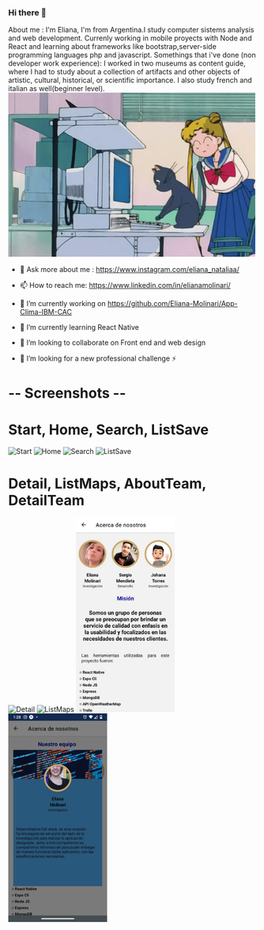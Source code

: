 ### Hi there 👋

<!--
**Eliana-Molinari/Eliana-Molinari** is a ✨ _special_ ✨ repository because its `README.md` (this file) appears on your GitHub profile.

Here are some ideas to get you started:





-->
      
         
          
             

About me :
I'm Eliana, I'm from Argentina.I study computer sistems analysis and web development. Currenly working in mobile proyects with Node and React and learning about frameworks like bootstrap,server-side programming languages php and javascript.
 Somethings that i've done (non developer work experience):
 I worked in two museums as content guide, where I had to study about a collection of artifacts and other objects of artistic, cultural, historical, or scientific importance.
 I also study french and italian as well(beginner level).    
 ![me](https://github.com/Eliana-Molinari/Eliana-Molinari/blob/main/Compu.gif)

- 💬 Ask more  about me : https://www.instagram.com/eliana_nataliaa/
- 📫 How to reach me: https://www.linkedin.com/in/elianamolinari/


- 🔭 I’m currently working on https://github.com/Eliana-Molinari/App-Clima-IBM-CAC
- 🌱 I’m currently learning React Native
- 👯 I’m looking to collaborate on Front end and web design
- 🤔 I’m looking for a new professional challenge ⚡


 #  -- Screenshots -- 
 <div>
    <h1>Start, Home, Search, ListSave</h1>
    <img src="https://raw.githubusercontent.com/MendietaSergio/App-Clima-IBM-CAC/main/assets/backgroundImages/capturas/StartApp.jpeg" alt="Start" width="200"/>
    <img src="https://github.com/MendietaSergio/App-Clima-IBM-CAC/blob/main/assets/backgroundImages/capturas/Home.jpeg?raw=true" alt="Home" width="200"/>
    <img src="https://github.com/MendietaSergio/App-Clima-IBM-CAC/blob/main/assets/backgroundImages/capturas/Search.jpeg?raw=true" alt="Search" width="200"/>
    <img src="https://github.com/MendietaSergio/App-Clima-IBM-CAC/blob/main/assets/backgroundImages/capturas/ListSave.jpeg?raw=true" alt="ListSave" width="200"/>
</div>
    
    
 <div>
    <h1>Detail, ListMaps, AboutTeam, DetailTeam</h1>
    <img src="https://github.com/MendietaSergio/App-Clima-IBM-CAC/blob/main/assets/backgroundImages/capturas/Detail.jpeg?raw=true" alt="Detail" width="200"/>
    <img src="https://github.com/MendietaSergio/App-Clima-IBM-CAC/blob/main/assets/backgroundImages/capturas/ListMap.jpeg?raw=true" alt="ListMaps" width="200"/>
    <img src="https://github.com/Eliana-Molinari/App-Clima-IBM-CAC/blob/main/assets/backgroundImages/capturas/AboutTeam.jpeg?raw=true" alt="AboutTeam" width="200"/>
    <img src="https://github.com/Eliana-Molinari/App-Clima-IBM-CAC/blob/main/assets/DetailTeam.jpeg?raw=true" alt="DetailTeam" width="200"/>
</div>
